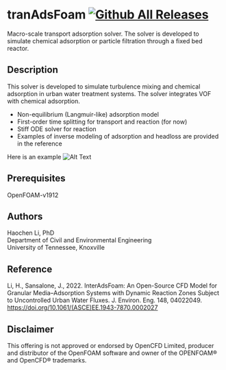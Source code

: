# tranAdsFoam [![Github All Releases](https://img.shields.io/github/downloads/Rdfing/interAdsFoam/total.svg)]()

Macro-scale transport adsorption solver. The solver is developed to simulate chemical adsorption or particle filtration through a fixed bed reactor.

## Description
This solver is developed to simulate turbulence mixing and chemical adsorption in urban water treatment systems. The solver integrates VOF with chemical adsorption.
- Non-equilibrium (Langmuir-like) adsorption model 
- First-order time splitting for transport and reaction (for now)
- Stiff ODE solver for reaction
- Examples of inverse modeling of adsorption and headloss are provided in the reference

Here is an example 
![Alt Text](https://github.com/Rdfing/interAdsFoam/blob/main/example.gif)

## Prerequisites
OpenFOAM-v1912 

## Authors
Haochen Li, PhD <br />
Department of Civil and Environmental Engineering <br />
University of Tennessee, Knoxville

## Reference
Li, H., Sansalone, J., 2022. InterAdsFoam: An Open-Source CFD Model for Granular Media–Adsorption Systems with Dynamic Reaction Zones Subject to Uncontrolled Urban Water Fluxes. J. Environ. Eng. 148, 04022049. https://doi.org/10.1061/(ASCE)EE.1943-7870.0002027

## Disclaimer
This offering is not approved or endorsed by OpenCFD Limited, producer and distributor of the OpenFOAM software and owner of the OPENFOAM®  and OpenCFD®  trademarks.
